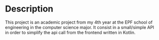 # Description
This project is an academic project from my 4th year at the EPF school of engineering in the computer science major.
It consist in a small/simple API in order to simplify the api call from the frontend written in Kotlin.
